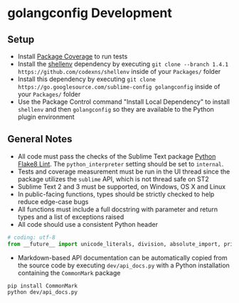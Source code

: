 # golangconfig Development

## Setup

 - Install [Package Coverage](https://packagecontrol.io/packages/Package%20Coverage)
   to run tests
 - Install the [shellenv](https://github.com/codexns/shellenv) dependency by
   executing `git clone --branch 1.4.1 https://github.com/codexns/shellenv`
   inside of your `Packages/` folder
 - Install this dependency by
   executing `git clone https://go.googlesource.com/sublime-config golangconfig`
   inside of your `Packages/` folder
 - Use the Package Control command "Install Local Dependency" to install
   `shellenv` and then `golangconfig` so they are available to the Python plugin
   environment

## General Notes

 - All code must pass the checks of the Sublime Text package
   [Python Flake8 Lint](https://packagecontrol.io/packages/Python%20Flake8%20Lint).
   The `python_interpreter` setting should be set to `internal`.
 - Tests and coverage measurement must be run in the UI thread since the package
   utilizes the `sublime` API, which is not thread safe on ST2
 - Sublime Text 2 and 3 must be supported, on Windows, OS X and Linux
 - In public-facing functions, types should be strictly checked to help reduce
   edge-case bugs
 - All functions must include a full docstring with parameter and return types
   and a list of exceptions raised
 - All code should use a consistent Python header

```python
# coding: utf-8
from __future__ import unicode_literals, division, absolute_import, print_function
```

 - Markdown-based API documentation can be automatically copied from the source
   code by executing `dev/api_docs.py` with a Python installation containing
   the `CommonMark` package

```bash
pip install CommonMark
python dev/api_docs.py
```
